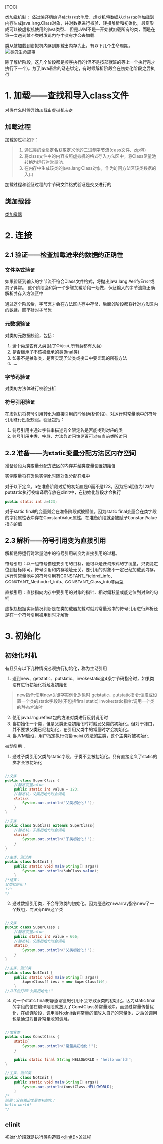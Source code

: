 
[TOC]

类加载机制：
经过编译期编译成class文件后，虚拟机将数据从class文件加载到内存生成java.lang.Class对象，并对数据进行校验、转换解析和初始化，最终形成可以被虚拟机使用的java类型。
但是JVM不是一开始就加载所有的类，而是在第一次遇到某个类时发现内存中没有才会去加载

类从被加载到虚拟机内存到卸载出内存为止，有以下几个生命周期。
![类的生命周期](./pic/虚拟机类加载机制_类的生命周期.png)

除了解析阶段，这几个阶段都是顺序执行的(但不是按部就班的等上一个执行完才执行下一个)。为了java语言的动态绑定，有时候解析阶段会在初始化阶段之后执行

# 1. 加载——查找和导入class文件
对类什么时候开始加载由虚拟机决定

## 加载过程
加载的过程如下：
>1. 通过类的全限定名获取定义他的二进制字节流(class文件、zip包)
>2. 将class文件中的内容按照虚拟机的格式存入方法区中，将Class常量池转换为运行时常量池，
>3. 在内存中生成该类的java.lang.Class对象，作为访问方法区该类数据的入口

加载过程和验证过程的字节码文件格式验证是交叉进行的

## 类加载器
[类加载器](./类加载器.md)

# 2. 连接
## 2.1 验证——检查加载进来的数据的正确性
### 文件格式验证
如果验证到输入的字节流不符合Class文件格式，将抛出java.lang.VerifyError或其子异常。
这个阶段会和第一个步骤加载阶段一起做，保证输入的字节流能正确解析并存入方法区中

通过这个阶段后，字节流才会在方法区内存中存储，后面的阶段都将针对方法区内的数据，而不针对字节流

### 元数据验证
对类的元数据校验，包括：
1. 这个类是否有父类(除了Object,所有类都有父类)
2. 是否继承了不该被继承的类(final类)
3. 如果不是抽象类，是否实现了父类或接口中要实现的所有方法
4. ....

### 字节码验证
对类的方法体进行校验分析

### 符号引用验证
在虚拟机将符号引用转化为直接引用的时候(解析阶段)，对运行时常量池中的符号引用进行匹配校验。验证包括：
1. 符号引用中通过字符串描述的全限定名是否能找到对应的类
2. 符号引用中类、字段、方法的访问性是否可以被当前类所访问


## 2.2 准备——为static变量分配方法区内存空间
准备阶段为类变量分配方法区的内存并给类变量设置初始值

实例变量将在对象实例化时随对象分配在堆中

对于以下定义，a在准备阶段过后的初始值是0而不是123。因为把a赋值为123的putstatic执行被编译后存放在clinit中，在初始化阶段才会执行
```java
public static int a=123;
```
对于static final的变量则会在准备阶段就被赋值。因为static final变量会在类字段的字段属性表中存在ConstantValue属性，在准备阶段就会被赋予ConstantValue指向的值

## 2.3 解析——符号引用变为直接引用
解析是将运行时常量池中的符号引用转变为直接引用的过程。

符号引用：以一组符号描述要引用的目标，他可以是任何形式的字面量，只要能定位到目标即可。符号引用和内存地址无关，要引用的对象不一定已经加载到内存。运行时常量池中的符号引用有CONSTANT_Fieldref_info、CONSTANT_Methodref_info、CONSTANT_Class_info等类型

直接引用：直接指向内存中要引用的对象的指针、相对偏移量或能定位到对象的句柄

虚拟机根据实际情况判断是在类加载器加载时就对常量池中的符号引用进行解析还是在一个符号引用被用到时才解析

# 3. 初始化
## 初始化时机
有且只有以下几种情况必须执行初始化，称为主动引用
1. 遇到new、getstatic、putstatic、invokestatic这4条字节码指令时，如果类没有进行初始化将触发初始化
>new指令:使用new关键字实例化对象时
>getstatic、putstatic指令:读取或设置一个类的static字段时(不包括final static)
>invokestatic指令:调用一个类的静态方法时
2. 使用java.lang.reflect包的方法对类进行反射调用时
3. 当初始化一个类，但是父类还没初始化时将触发父类的初始化。但对于接口，并不要求父类已经初始化，在引用父类中的常量时才会初始化。
4. 当JVM启动，用户指定执行包含main()方法的主类，这个主类将被初始化

被动引用：
1. 通过子类引用父类的static字段，子类不会被初始化。只有直接定义了static的类才会被初始化
```java

//父类
public class SuperClass {
	//静态变量value
	public static int value = 123;
	//静态块，父类初始化时会调用
	static{
		System.out.println("父类初始化！");
	}
}
 
//子类
public class SubClass extends SuperClass{
	//静态块，子类初始化时会调用
	static{
		System.out.println("子类初始化！");
	}
}
 
//主类、测试类
public class NotInit {
	public static void main(String[] args){
		System.out.println(SubClass.value);
	}
/*结果：
父类初始化！
123
*/
```
2. 通过数据引用类，不会导致类的初始化。因为是通过newarray指令new了一个数组，而没有new这个类
```java

//父类
public class SuperClass {
	//静态变量value
	public static int value = 666;
	//静态块，父类初始化时会调用
	static{
		System.out.println("父类初始化！");
	}
}
 
//主类、测试类
public class NotInit {
	public static void main(String[] args){
		SuperClass[] test = new SuperClass[10];
	}
//并不会打印"父类初始化！"
```

3. 对一个static final的静态常量的引用不会导致该类的初始化。因为static final的字段的值在编译阶段就放入了ConstClass的常量池中。而通过常量传播优化，在编译阶段，调用类NotInit会将常量的值放入自己的常量池，之后的调用也是通过对自身常量池的调用。
```java

//常量类
public class ConstClass {
	static{
		System.out.println("常量类初始化！");
	}
	
	public static final String HELLOWORLD = "hello world!";
}
 
//主类、测试类
public class NotInit {
	public static void main(String[] args){
		System.out.println(ConstClass.HELLOWORLD);
	}
/*
结果：没有输出常量类初始化！
hello world!
*/
```

## clinit
初始化阶段就是执行类构造器[<clinit()>](./init和clinit.md)的过程